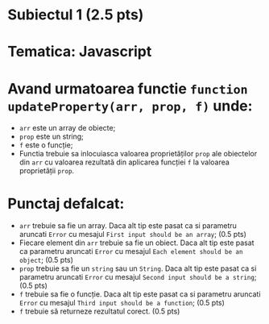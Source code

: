 # Subiectul 1 (2.5 pts)
# Tematica: Javascript

# Avand urmatoarea functie `function updateProperty(arr, prop, f)` unde:
- `arr` este un array de obiecte;
- `prop` este un string;
- `f` este o funcție;
- Functia trebuie sa inlocuiasca valoarea proprietăților `prop` ale obiectelor din `arr` cu valoarea rezultată din aplicarea funcției `f` la valoarea proprietății `prop`.

# Punctaj defalcat:
- `arr` trebuie sa fie un array. Daca alt tip este pasat ca si parametru aruncati `Error` cu mesajul `First input should be an array`; (0.5 pts)
- Fiecare element din `arr` trebuie sa fie un obiect. Daca alt tip este pasat ca  parametru aruncati `Error` cu mesajul `Each element should be an object`; (0.5 pts)
- `prop` trebuie sa fie un `string` sau un `String`. Daca alt tip este pasat ca si parametru aruncati  `Error` cu mesajul `Second input should be a string`; (0.5 pts)
- `f` trebuie sa fie o funcție. Daca alt tip este pasat ca si parametru aruncati  `Error` cu mesajul `Third input should be a function`; (0.5 pts)
- `f` trebuie să returneze rezultatul corect. (0.5 pts)